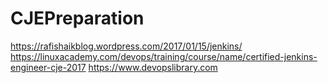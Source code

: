 # CJEPreparation

https://rafishaikblog.wordpress.com/2017/01/15/jenkins/
https://linuxacademy.com/devops/training/course/name/certified-jenkins-engineer-cje-2017
https://www.devopslibrary.com
